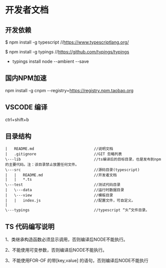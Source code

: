 # 开发者文档

## 开发依赖
$ npm install -g typescript //https://www.typescriptlang.org/

$ npm install -g typings //https://github.com/typings/typings
- typings install node --ambient --save

## 国内NPM加速
npm install -g cnpm --registry=https://registry.npm.taobao.org

## VSCODE 编译
ctrl+shift+b 

## 目录结构

	|	README.md							//说明文档
	|	.gitignore							//GIT 忽略列表
	\---lib									//ts编译后的目标目录，也是发布到npm的主要代码。注：该目录禁止放置任何文件。
	\---src									//源码目录(typescript)
	|	|	README.md                       //开发者文档
	|	|	*.ts
	\---test								//测试代码目录
	|	\---data							//运行时数据目录
	|	\---view							//模板目录
	|	|	index.js						//配置文件，可自定义。
	|		
	\---typings								//typescript “头”文件目录。

## TS 代码编写说明

1、类继承构造函数必须显示调用，否则编译后NODE不能执行。

2、不能使用可变参数，否则编译后NODE不能执行。

3、不能使用FOR-OF 的带[key,value] 的语句，否则编译后NODE不能执行



